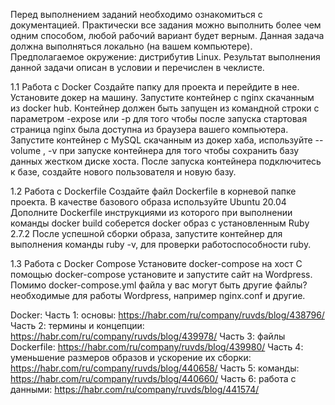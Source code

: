 Перед выполнением заданий необходимо ознакомиться с документацией.
Практически все задания можно выполнить более чем одним способом, любой рабочий вариант будет верным. 
Данная задача должна выполняться локально (на вашем компьютере). Предполагаемое окружение: дистрибутив Linux.
Результат выполнения данной задачи описан в условии и перечислен в чеклисте.

1.1 Работа с Docker
Создайте папку для проекта и перейдите в нее.
Установите докер на машину.
Запустите контейнер с nginx скачанным из docker hub. Контейнер должен быть запущен из командной строки с параметром -expose или -p для того чтобы после запуска стартовая страница nginx была доступна из браузера вашего компьютера.
Запустите контейнер с MySQL скачанным из докер хаба, используйте --volume , -v при запуске контейнера для того чтобы сохранить базу данных жестком диске хоста.
После запуска контейнера подключитесь к базе, создайте нового пользователя и новую базу.

1.2 Работа с Dockerfile
Создайте файл Dockerfile в корневой папке проекта. 
В качестве базового образа используйте Ubuntu 20.04
Дополните Dockerfile инструкциями из которого при выполнении команды docker build соберется docker образ с установленным Ruby 2.7.2
После успешной сборки образа, запустите контейнер для выполнения команды ruby -v, для проверки работоспособности ruby.

1.3 Работа с Docker Compose
Установите docker-compose на хост
С помощью docker-compose установите и запустите сайт на Wordpress. Помимо docker-compose.yml файла у вас могут быть другие файлы? необходимые для работы Wordpress, например nginx.conf и другие.

Docker: 
Часть 1: основы: https://habr.com/ru/company/ruvds/blog/438796/
Часть 2: термины и концепции: https://habr.com/ru/company/ruvds/blog/439978/
Часть 3: файлы Dockerfile: https://habr.com/ru/company/ruvds/blog/439980/
Часть 4: уменьшение размеров образов и ускорение их сборки: https://habr.com/ru/company/ruvds/blog/440658/
Часть 5: команды: https://habr.com/ru/company/ruvds/blog/440660/
Часть 6: работа с данными: https://habr.com/ru/company/ruvds/blog/441574/